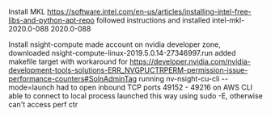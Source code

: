 Install MKL
https://software.intel.com/en-us/articles/installing-intel-free-libs-and-python-apt-repo
followed instructions and installed intel-mkl-2020.0-088 2020.0-088

Install nsight-compute
made account on nvidia developer zone, downloaded 
nsight-compute-linux-2019.5.0.14-27346997.run
added makefile target with workaround for https://developer.nvidia.com/nvidia-development-tools-solutions-ERR_NVGPUCTRPERM-permission-issue-performance-counters#SolnAdminTag
running nv-nsight-cu-cli --mode=launch 
had to open inbound TCP ports 49152 - 49216 on AWS CLI
able to connect to local process launched this way using sudo -E, otherwise can't access perf ctr
